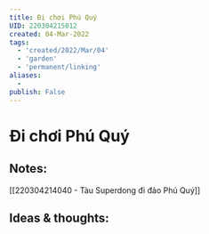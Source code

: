 ```yaml
---
title: Đi chơi Phú Quý
UID: 220304215012
created: 04-Mar-2022
tags:
  - 'created/2022/Mar/04'
  - 'garden'
  - 'permanent/linking'
aliases:
  - 
publish: False
---
```

# Đi chơi Phú Quý

## Notes:
[[220304214040 - Tàu Superdong đi đảo Phú Quý]]

## Ideas & thoughts:


